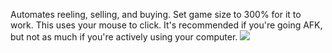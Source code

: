 Automates reeling, selling, and buying. Set game size to 300% for it to work.
This uses your mouse to click. It's recommended if you're going AFK, but not as much if you're actively using your computer.
![](https://github.com/imkrispi2/Cornerpond-Automated/blob/main/Example.gif)
